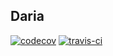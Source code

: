## Daria

[![codecov](https://codecov.io/gh/andiogenes/daria/branch/master/graph/badge.svg)](https://codecov.io/gh/andiogenes/daria)
[![travis-ci](https://travis-ci.com/andiogenes/daria.svg?branch=master)](https://travis-ci.com/github/andiogenes/daria)
